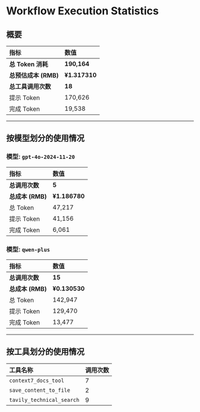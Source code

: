 # Workflow Execution Statistics

## 概要

| 指标 | 数值 |
| :--- | :--- |
| **总 Token 消耗** | **190,164** |
| **总预估成本 (RMB)** | **¥1.317310** |
| **总工具调用次数** | **18** |
| 提示 Token | 170,626 |
| 完成 Token | 19,538 |

---

## 按模型划分的使用情况


### 模型: `gpt-4o-2024-11-20`

| 指标 | 数值 |
| :--- | :--- |
| **总调用次数** | **5** |
| **总成本 (RMB)** | **¥1.186780** |
| 总 Token | 47,217 |
| 提示 Token | 41,156 |
| 完成 Token | 6,061 |

### 模型: `qwen-plus`

| 指标 | 数值 |
| :--- | :--- |
| **总调用次数** | **15** |
| **总成本 (RMB)** | **¥0.130530** |
| 总 Token | 142,947 |
| 提示 Token | 129,470 |
| 完成 Token | 13,477 |

---

## 按工具划分的使用情况

| 工具名称 | 调用次数 |
| :--- | :--- |
| `context7_docs_tool` | 7 |
| `save_content_to_file` | 2 |
| `tavily_technical_search` | 9 |
